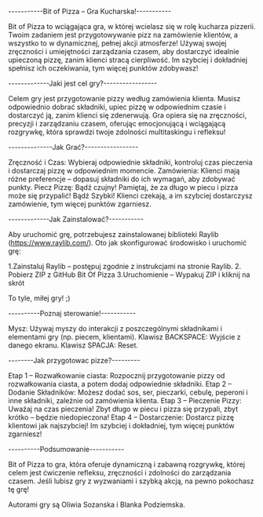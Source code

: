 -----------Bit of Pizza – Gra Kucharska!-----------

Bit of Pizza to wciągająca gra, w której wcielasz się w rolę kucharza pizzerii. Twoim zadaniem jest przygotowywanie pizz na zamówienie klientów, a wszystko to w dynamicznej, pełnej akcji atmosferze! Używaj swojej zręczności i umiejętności zarządzania czasem, aby dostarczyć idealnie upieczoną pizzę, zanim klienci stracą cierpliwość. Im szybciej i dokładniej spełnisz ich oczekiwania, tym więcej punktów zdobywasz!

-------------Jaki jest cel gry?-----------------

Celem gry jest przygotowanie pizzy według zamówienia klienta. Musisz odpowiednio dobrać składniki, upiec pizzę w odpowiednim czasie i dostarczyć ją, zanim klienci się zdenerwują. Gra opiera się na zręczności, precyzji i zarządzaniu czasem, oferując emocjonującą i wciągającą rozgrywkę, która sprawdzi twoje zdolności multitaskingu i refleksu!

--------------Jak Grać?-----------------

Zręczność i Czas: Wybieraj odpowiednie składniki, kontroluj czas pieczenia i dostarczaj pizzę w odpowiednim momencie.
Zamówienia: Klienci mają różne preferencje – dopasuj składniki do ich wymagań, aby zdobywać punkty.
Piecz Pizzę: Bądź czujny! Pamiętaj, że za długo w piecu i pizza może się przypalić!
Bądź Szybki! Klienci czekają, a im szybciej dostarczysz zamówienie, tym więcej punktów zgarniesz.

-------------Jak Zainstalować?-----------

Aby uruchomić grę, potrzebujesz zainstalowanej biblioteki Raylib (https://www.raylib.com/). Oto jak skonfigurować środowisko i uruchomić grę:

1.Zainstaluj Raylib – postępuj zgodnie z instrukcjami na stronie Raylib.
2. Pobierz ZIP z GitHub
Bit Of Pizza
3.Uruchomienie – Wypakuj ZIP i kliknij na skrót

To tyle, miłej gry! ;)

----------Poznaj sterowanie!-----------

Mysz: Używaj myszy do interakcji z poszczególnymi składnikami i elementami gry (np. piecem, klientami).
Klawisz BACKSPACE: Wyjście z danego ekranu.
Klawisz SPACJA: Reset.

--------Jak przygotowac pizze?---------

Etap 1 – Rozwałkowanie ciasta: Rozpocznij przygotowanie pizzy od rozwałkowania ciasta, a potem dodaj odpowiednie składniki.
Etap 2 – Dodanie Składników: Możesz dodać sos, ser, pieczarki, cebulę, peperoni i inne składniki, zależnie od zamówienia klienta.
Etap 3 – Pieczenie Pizzy: Uważaj na czas pieczenia! Zbyt długo w piecu i pizza się przypali, zbyt krótko – będzie niedopieczona!
Etap 4 – Dostarczenie: Dostarcz pizzę klientowi jak najszybciej! Im szybciej i dokładniej, tym więcej punktów zgarniesz!

----------Podsumowanie-----------

Bit of Pizza to gra, która oferuje dynamiczną i zabawną rozgrywkę, której celem jest ćwiczenie refleksu, zręczności i zdolności do zarządzania czasem. Jeśli lubisz gry z wyzwaniami i szybką akcją, na pewno pokochasz tę grę!

Autorami gry są Oliwia Sozanska i Blanka Podziemska.


